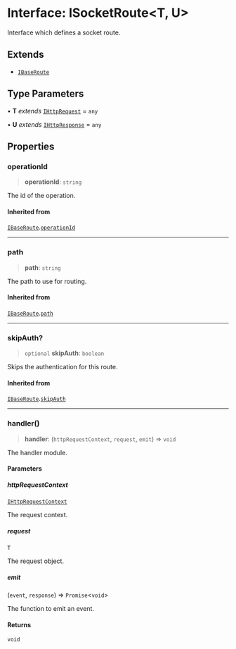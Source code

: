 # Interface: ISocketRoute\<T, U\>

Interface which defines a socket route.

## Extends

- [`IBaseRoute`](IBaseRoute.md)

## Type Parameters

• **T** *extends* [`IHttpRequest`](IHttpRequest.md) = `any`

• **U** *extends* [`IHttpResponse`](IHttpResponse.md) = `any`

## Properties

### operationId

> **operationId**: `string`

The id of the operation.

#### Inherited from

[`IBaseRoute`](IBaseRoute.md).[`operationId`](IBaseRoute.md#operationid)

***

### path

> **path**: `string`

The path to use for routing.

#### Inherited from

[`IBaseRoute`](IBaseRoute.md).[`path`](IBaseRoute.md#path)

***

### skipAuth?

> `optional` **skipAuth**: `boolean`

Skips the authentication for this route.

#### Inherited from

[`IBaseRoute`](IBaseRoute.md).[`skipAuth`](IBaseRoute.md#skipauth)

***

### handler()

> **handler**: (`httpRequestContext`, `request`, `emit`) => `void`

The handler module.

#### Parameters

##### httpRequestContext

[`IHttpRequestContext`](IHttpRequestContext.md)

The request context.

##### request

`T`

The request object.

##### emit

(`event`, `response`) => `Promise`\<`void`\>

The function to emit an event.

#### Returns

`void`
